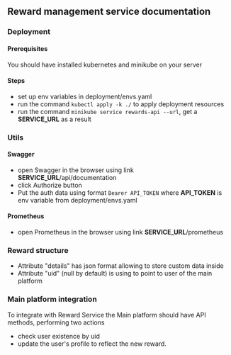 ## Reward management service documentation

### Deployment

#### Prerequisites
You should have installed kubernetes and minikube on your server
#### Steps
- set up env variables in deployment/envs.yaml
- run the command ``kubectl apply -k ./`` to apply deployment resources
- run the command ``minikube service rewards-api --url``, get a **SERVICE_URL** as a result

### Utils

#### Swagger
- open Swagger in the browser using link **SERVICE_URL**/api/documentation 
- click Authorize button
- Put the auth data using format ```Bearer API_TOKEN``` where **API_TOKEN** is env variable from deployment/envs.yaml 

#### Prometheus
- open Prometheus in the browser using link **SERVICE_URL**/prometheus

### Reward structure

- Attribute "details" has json format allowing to store custom data inside
- Attribute "uid" (null by default) is using to point to user of the main platform

### Main platform integration

To integrate with Reward Service the Main platform should have API methods, performing two actions
 
- check user existence by uid 
- update the user's profile to reflect the new reward.


